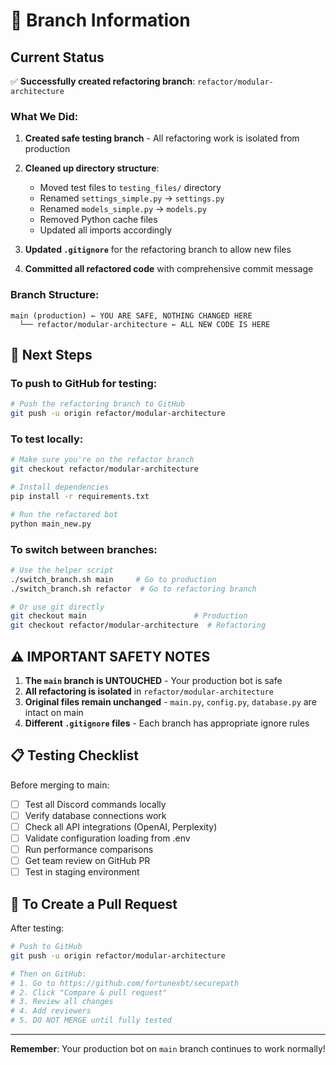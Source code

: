 # 🌳 Branch Information

## Current Status

✅ **Successfully created refactoring branch**: `refactor/modular-architecture`

### What We Did:

1. **Created safe testing branch** - All refactoring work is isolated from production
2. **Cleaned up directory structure**:
   - Moved test files to `testing_files/` directory
   - Renamed `settings_simple.py` → `settings.py`
   - Renamed `models_simple.py` → `models.py`
   - Removed Python cache files
   - Updated all imports accordingly

3. **Updated `.gitignore`** for the refactoring branch to allow new files
4. **Committed all refactored code** with comprehensive commit message

### Branch Structure:

```
main (production) ← YOU ARE SAFE, NOTHING CHANGED HERE
  └── refactor/modular-architecture ← ALL NEW CODE IS HERE
```

## 🚀 Next Steps

### To push to GitHub for testing:
```bash
# Push the refactoring branch to GitHub
git push -u origin refactor/modular-architecture
```

### To test locally:
```bash
# Make sure you're on the refactor branch
git checkout refactor/modular-architecture

# Install dependencies
pip install -r requirements.txt

# Run the refactored bot
python main_new.py
```

### To switch between branches:
```bash
# Use the helper script
./switch_branch.sh main     # Go to production
./switch_branch.sh refactor  # Go to refactoring branch

# Or use git directly
git checkout main                        # Production
git checkout refactor/modular-architecture  # Refactoring
```

## ⚠️ IMPORTANT SAFETY NOTES

1. **The `main` branch is UNTOUCHED** - Your production bot is safe
2. **All refactoring is isolated** in `refactor/modular-architecture`
3. **Original files remain unchanged** - `main.py`, `config.py`, `database.py` are intact on main
4. **Different `.gitignore` files** - Each branch has appropriate ignore rules

## 📋 Testing Checklist

Before merging to main:
- [ ] Test all Discord commands locally
- [ ] Verify database connections work
- [ ] Check all API integrations (OpenAI, Perplexity)
- [ ] Validate configuration loading from .env
- [ ] Run performance comparisons
- [ ] Get team review on GitHub PR
- [ ] Test in staging environment

## 🔄 To Create a Pull Request

After testing:
```bash
# Push to GitHub
git push -u origin refactor/modular-architecture

# Then on GitHub:
# 1. Go to https://github.com/fortunexbt/securepath
# 2. Click "Compare & pull request"
# 3. Review all changes
# 4. Add reviewers
# 5. DO NOT MERGE until fully tested
```

---

**Remember**: Your production bot on `main` branch continues to work normally!